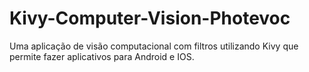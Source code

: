 # Kivy-Computer-Vision-Photevoc
Uma aplicação de visão computacional com filtros utilizando Kivy que permite fazer aplicativos para Android e IOS.
